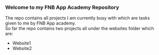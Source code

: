 <h3>Welcome to my FNB App Academy Repository</h3>

<p> 
  The repo contains all projects I am currently busy with which are tasks given to me by FNB App academy.
  <br>
  So far the repo contains two projects all under the websites folder which are:
  <ul>
    <li><a href"https://github.com/IamLuckyT/FNB-App-Academy/tree/main/Website1"> Website1</a></li>
    <li><a href"https://github.com/IamLuckyT/FNB-App-Academy/tree/main/Website2>Website2</a></li>
  </ul>

</p>
